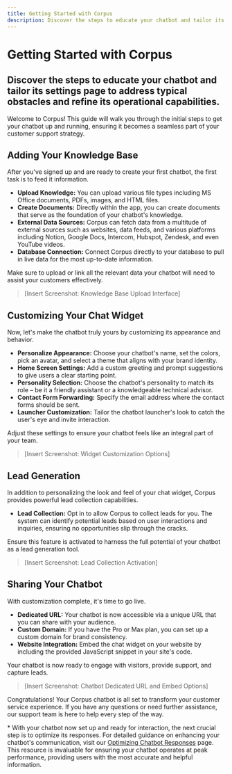 ```yaml
---
title: Getting Started with Corpus
description: Discover the steps to educate your chatbot and tailor its settings page to address typical obstacles and refine its operational capabilities.
---
```


# Getting Started with Corpus
## Discover the steps to educate your chatbot and tailor its settings page to address typical obstacles and refine its operational capabilities.

Welcome to Corpus! This guide will walk you through the initial steps to get your chatbot up and running, ensuring it becomes a seamless part of your customer support strategy.

## Adding Your Knowledge Base

After you've signed up and are ready to create your first chatbot, the first task is to feed it information.

- **Upload Knowledge:** You can upload various file types including MS Office documents, PDFs, images, and HTML files.
- **Create Documents:** Directly within the app, you can create documents that serve as the foundation of your chatbot's knowledge.
- **External Data Sources:** Corpus can fetch data from a multitude of external sources such as websites, data feeds, and various platforms including Notion, Google Docs, Intercom, Hubspot, Zendesk, and even YouTube videos.
- **Database Connection:** Connect Corpus directly to your database to pull in live data for the most up-to-date information.

Make sure to upload or link all the relevant data your chatbot will need to assist your customers effectively.

> [Insert Screenshot: Knowledge Base Upload Interface]

## Customizing Your Chat Widget

Now, let's make the chatbot truly yours by customizing its appearance and behavior.

- **Personalize Appearance:** Choose your chatbot's name, set the colors, pick an avatar, and select a theme that aligns with your brand identity.
- **Home Screen Settings:** Add a custom greeting and prompt suggestions to give users a clear starting point.
- **Personality Selection:** Choose the chatbot's personality to match its role – be it a friendly assistant or a knowledgeable technical advisor.
- **Contact Form Forwarding:** Specify the email address where the contact forms should be sent.
- **Launcher Customization:** Tailor the chatbot launcher's look to catch the user's eye and invite interaction.

Adjust these settings to ensure your chatbot feels like an integral part of your team.

> [Insert Screenshot: Widget Customization Options]

## Lead Generation

In addition to personalizing the look and feel of your chat widget, Corpus provides powerful lead collection capabilities.

- **Lead Collection:** Opt in to allow Corpus to collect leads for you. The system can identify potential leads based on user interactions and inquiries, ensuring no opportunities slip through the cracks.

Ensure this feature is activated to harness the full potential of your chatbot as a lead generation tool.

> [Insert Screenshot: Lead Collection Activation]

## Sharing Your Chatbot

With customization complete, it's time to go live.

- **Dedicated URL:** Your chatbot is now accessible via a unique URL that you can share with your audience.
- **Custom Domain:** If you have the Pro or Max plan, you can set up a custom domain for brand consistency.
- **Website Integration:** Embed the chat widget on your website by including the provided JavaScript snippet in your site's code.

Your chatbot is now ready to engage with visitors, provide support, and capture leads.

> [Insert Screenshot: Chatbot Dedicated URL and Embed Options]

Congratulations! Your Corpus chatbot is all set to transform your customer service experience. If you have any questions or need further assistance, our support team is here to help every step of the way.

\* With your chatbot now set up and ready for interaction, the next crucial step is to optimize its responses. For detailed guidance on enhancing your chatbot's communication, visit our [Optimizing Chatbot Responses](/overview/optimize-response-quality.md) page. This resource is invaluable for ensuring your chatbot operates at peak performance, providing users with the most accurate and helpful information.
